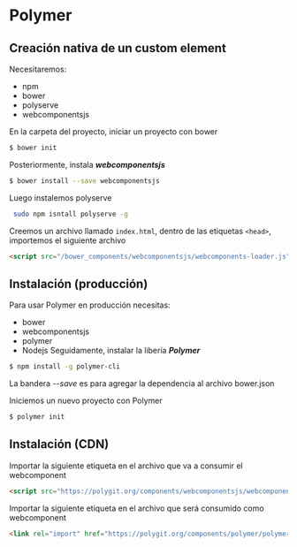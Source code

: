 # Polymer
## Creación nativa de un custom element

Necesitaremos:
* npm
* bower
* polyserve
* webcomponentsjs

En la carpeta del proyecto, iniciar un proyecto con bower

```bash
$ bower init
```
Posteriormente, instala **_webcomponentsjs_**
```bash
$ bower install --save webcomponentsjs 
```
Luego instalemos polyserve
```bash
 sudo npm isntall polyserve -g
```
Creemos un archivo llamado `index.html`, dentro de las etiquetas `<head>`, importemos el siguiente archivo
```html
<script src="/bower_components/webcomponentsjs/webcomponents-loader.js"></script>
```
## Instalación (producción)

Para usar Polymer en producción necesitas:
* bower
* webcomponentsjs
* polymer
* Nodejs
Seguidamente, instalar la libería **_Polymer_**

```bash
$ npm install -g polymer-cli
```

La bandera _--save_ es para agregar la dependencia al archivo bower.json

Iniciemos un nuevo proyecto con Polymer
```bash
$ polymer init
```

## Instalación (CDN)

Importar la siguiente etiqueta en el archivo que va a consumir el webcomponent

```html
<script src="https://polygit.org/components/webcomponentsjs/webcomponents-lite.js"></script>
```

Importar la siguiente etiqueta en el archivo que será consumido como webcomponent

```html
<link rel="import" href="https://polygit.org/components/polymer/polymer.html">
```

